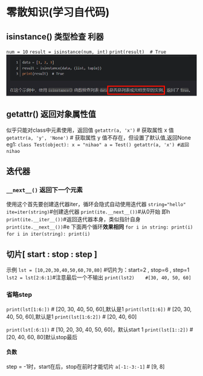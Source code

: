 # 零散知识(学习自代码)
## isinstance() 类型检查 利器
`num = 10`
`result = isinstance(num, int)`
`print(result)  # True`
![alt text](image.png)
## getattr() 返回对象属性值
似乎只能对class中元素使用，返回值
`getattr(a, 'x')`  # 获取属性 x 值
`getattr(a, 'y', 'None')`  # 获取属性 y 值不存在，但设置了默认值,返回None
eg1:
`class Test(object):
    x = "nihao"
a = Test()
getattr(a, 'x') #返回nihao`
## 迭代器
### `__next__()` 返回下一个元素
使用这个首先要创建迭代器iter，循环会隐式自动使用迭代器
`string="hello"`
`ite=iter(string)`#创建迭代器
`print(ite.__next__())`#从0开始 即h
`print(ite.__iter__())`#返回迭代器本身，类似指针自身
`print(ite.__next__())`#e
下面两个循环**效果相同**
`for i in string:
    print(i)`
`for i in iter(string):
    print(i)`
## 切片[ start : stop : step ]
示例
`lst = [10,20,30,40,50,60,70,80]`
#切片为：start=2 , stop=6 , step=1
`lst2 = lst[2:6:1]`#注意最后一个不输出
`print(lst2)    #[30, 40, 50, 60]`
### 省略step
`print(lst[1:6:])`    # [20, 30, 40, 50, 60],默认是1
`print(lst[1:6])`    # [20, 30, 40, 50, 60],默认是1
`print(lst[1:6:2])`    # [20, 40, 60]

`print(lst[:6:1])`    # [10, 20, 30, 40, 50, 60]，默认start 1
`print(lst[1::2])`    # [20, 40, 60, 80]默认stop最后

#### 负数
step = -1时，start在后，stop在前时才能切片
`a[-1:-3:-1]`    # [9, 8]




